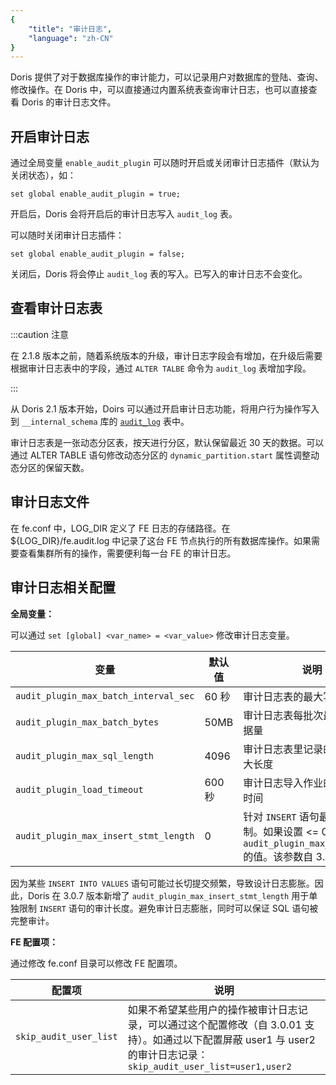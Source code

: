 ```yaml
---
{
    "title": "审计日志",
    "language": "zh-CN"
}
---
```


<!-- 
Licensed to the Apache Software Foundation (ASF) under one
or more contributor license agreements.  See the NOTICE file
distributed with this work for additional information
regarding copyright ownership.  The ASF licenses this file
to you under the Apache License, Version 2.0 (the
"License"); you may not use this file except in compliance
with the License.  You may obtain a copy of the License at

  http://www.apache.org/licenses/LICENSE-2.0

Unless required by applicable law or agreed to in writing,
software distributed under the License is distributed on an
"AS IS" BASIS, WITHOUT WARRANTIES OR CONDITIONS OF ANY
KIND, either express or implied.  See the License for the
specific language governing permissions and limitations
under the License.
-->

Doris 提供了对于数据库操作的审计能力，可以记录用户对数据库的登陆、查询、修改操作。在 Doris 中，可以直接通过内置系统表查询审计日志，也可以直接查看 Doris 的审计日志文件。

## 开启审计日志

通过全局变量 `enable_audit_plugin` 可以随时开启或关闭审计日志插件（默认为关闭状态），如：

`set global enable_audit_plugin = true;`

开启后，Doris 会将开启后的审计日志写入 `audit_log` 表。

可以随时关闭审计日志插件：

`set global enable_audit_plugin = false;`

关闭后，Doris 将会停止 `audit_log` 表的写入。已写入的审计日志不会变化。

## 查看审计日志表

:::caution 注意

在 2.1.8 版本之前，随着系统版本的升级，审计日志字段会有增加，在升级后需要根据审计日志表中的字段，通过 `ALTER TALBE` 命令为 `audit_log` 表增加字段。

:::

从 Doris 2.1 版本开始，Doirs 可以通过开启审计日志功能，将用户行为操作写入到 `__internal_schema` 库的 [`audit_log`](../admin-manual/system-tables/internal_schema/audit_log) 表中。

审计日志表是一张动态分区表，按天进行分区，默认保留最近 30 天的数据。可以通过 ALTER TABLE 语句修改动态分区的 `dynamic_partition.start` 属性调整动态分区的保留天数。

## 审计日志文件

在 fe.conf 中，LOG\_DIR 定义了 FE 日志的存储路径。在 ${LOG\_DIR}/fe.audit.log 中记录了这台 FE 节点执行的所有数据库操作。如果需要查看集群所有的操作，需要便利每一台 FE 的审计日志。

## 审计日志相关配置

**全局变量：**

可以通过 `set [global] <var_name> = <var_value>` 修改审计日志变量。

| 变量                                    | 默认值   | 说明               |
| ------------------------------------- | ----- | ---------------- |
| `audit_plugin_max_batch_interval_sec` | 60 秒  | 审计日志表的最大写入间隔。    |
| `audit_plugin_max_batch_bytes`        | 50MB  | 审计日志表每批次最大写入数据量  |
| `audit_plugin_max_sql_length`         | 4096  | 审计日志表里记录的语句的最大长度 |
| `audit_plugin_load_timeout`           | 600 秒 | 审计日志导入作业的默认超时时间  |
| `audit_plugin_max_insert_stmt_length` | 0 | 针对 `INSERT` 语句最大长度限制。如果设置 <= 0，则沿用 `audit_plugin_max_sql_length` 的值。该参数自 3.0.7 支持。 |

因为某些 `INSERT INTO VALUES` 语句可能过长切提交频繁，导致设计日志膨胀。因此，Doris 在 3.0.7 版本新增了 `audit_plugin_max_insert_stmt_length` 用于单独限制 `INSERT` 语句的审计长度。避免审计日志膨胀，同时可以保证 SQL 语句被完整审计。

**FE 配置项：**

通过修改 fe.conf 目录可以修改 FE 配置项。

| 配置项                    | 说明                                                                           |
| ---------------------- | ---------------------------------------------------------------------------- |
| `skip_audit_user_list` | 如果不希望某些用户的操作被审计日志记录，可以通过这个配置修改（自 3.0.01 支持）。如通过以下配置屏蔽 user1 与 user2 的审计日志记录： `skip_audit_user_list=user1,user2`|

